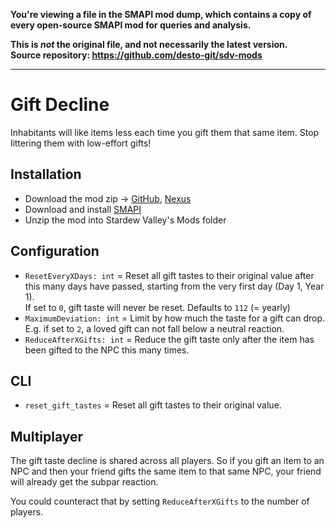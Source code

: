 **You're viewing a file in the SMAPI mod dump, which contains a copy of every open-source SMAPI mod
for queries and analysis.**

**This is _not_ the original file, and not necessarily the latest version.**  
**Source repository: https://github.com/desto-git/sdv-mods**

----

# Gift Decline

Inhabitants will like items less each time you gift them that same item. Stop littering them with low-effort gifts!

## Installation

- Download the mod zip ->
	[GitHub](https://github.com/desto-git/sdv-mods/releases),
	[Nexus](https://www.nexusmods.com/stardewvalley/mods/6944/)
- Download and install [SMAPI](https://smapi.io/)
- Unzip the mod into Stardew Valley's Mods folder

## Configuration

- `ResetEveryXDays: int` = Reset all gift tastes to their original value after this many days have passed,
starting from the very first day (Day 1, Year 1).  
If set to `0`, gift taste will never be reset. Defaults to `112` (= yearly)
- `MaximumDeviation: int` = Limit by how much the taste for a gift can drop.
E.g. if set to `2`, a loved gift can not fall below a neutral reaction.
- `ReduceAfterXGifts: int` = Reduce the gift taste only after the item has been gifted to the NPC this many times.

## CLI

- `reset_gift_tastes` = Reset all gift tastes to their original value.

## Multiplayer

The gift taste decline is shared across all players.
So if you gift an item to an NPC and then your friend gifts the same item to that same NPC,
your friend will already get the subpar reaction.

You could counteract that by setting `ReduceAfterXGifts` to the number of players.